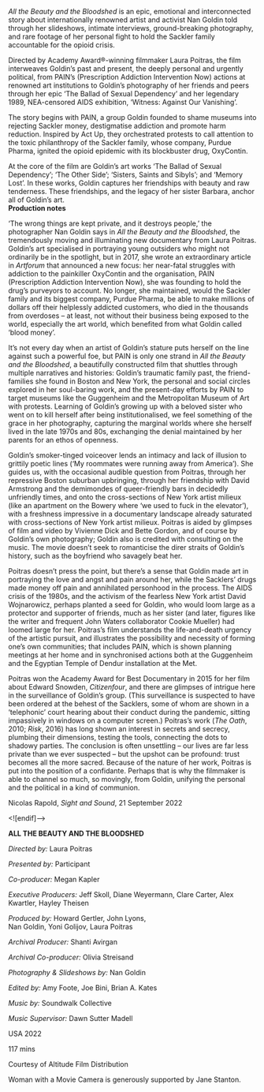 

_All the Beauty and the Bloodshed_ is an epic, emotional and interconnected story about internationally renowned artist and activist Nan Goldin told through her slideshows, intimate interviews, ground-breaking photography, and rare footage of her personal fight to hold the Sackler family accountable for the opioid crisis.

Directed by Academy Award®-winning filmmaker Laura Poitras, the film interweaves Goldin’s past and present, the deeply personal and urgently political, from PAIN’s (Prescription Addiction Intervention Now) actions at renowned art institutions to Goldin’s photography of her friends and peers through her epic ‘The Ballad of Sexual Dependency’ and her legendary 1989, NEA-censored AIDS exhibition, ‘Witness: Against Our Vanishing’.

The story begins with PAIN, a group Goldin founded to shame museums into rejecting Sackler money, destigmatise addiction and promote harm reduction. Inspired by Act Up, they orchestrated protests to call attention to the toxic philanthropy of the Sackler family, whose company, Purdue Pharma, ignited the opioid epidemic with its blockbuster drug, OxyContin.

At the core of the film are Goldin’s art works ‘The Ballad of Sexual Dependency’; ‘The Other Side’; ‘Sisters, Saints and Sibyls’; and ‘Memory Lost’. In these works, Goldin captures her friendships with beauty and raw tenderness. These friendships, and the legacy of her sister Barbara, anchor all of Goldin’s art.  
**Production notes**

‘The wrong things are kept private, and it destroys people,’ the photographer Nan Goldin says in _All the Beauty and the Bloodshed_, the tremendously moving and illuminating new documentary from Laura Poitras. Goldin’s art specialised in portraying young outsiders who might not ordinarily be in the spotlight, but in 2017, she wrote an extraordinary article in _Artforum_ that announced a new focus: her near-fatal struggles with addiction to the painkiller OxyContin and the organisation, PAIN (Prescription Addiction Intervention Now), she was founding to hold the drug’s purveyors to account. No longer, she maintained, would the Sackler family and its biggest company, Purdue Pharma, be able to make millions of dollars off their helplessly addicted customers, who died in the thousands from overdoses – at least, not without their business being exposed to the world, especially the art world, which benefited from what Goldin called ‘blood money’.

It’s not every day when an artist of Goldin’s stature puts herself on the line against such a powerful foe, but PAIN is only one strand in _All the Beauty and the Bloodshed_, a beautifully constructed film that shuttles through multiple narratives and histories: Goldin’s traumatic family past, the friend-families she found in Boston and New York, the personal and social circles explored in her soul-baring work, and the present-day efforts by PAIN to target museums like the Guggenheim and the Metropolitan Museum of Art with protests. Learning of Goldin’s growing up with a beloved sister who went on to kill herself after being institutionalised, we feel something of the grace in her photography, capturing the marginal worlds where she herself lived in the late 1970s and 80s, exchanging the denial maintained by her parents for an ethos of openness.

Goldin’s smoker-tinged voiceover lends an intimacy and lack of illusion to grittily poetic lines (‘My roommates were running away from America’). She guides us, with the occasional audible question from Poitras, through her repressive Boston suburban upbringing, through her friendship with David Armstrong and the demimondes of queer-friendly bars in decidedly unfriendly times, and onto the cross-sections of New York artist milieux (like an apartment on the Bowery where ‘we used to fuck in the elevator’), with a freshness impressive in a documentary landscape already saturated with cross-sections of New York artist milieux. Poitras is aided by glimpses of film and video by Vivienne Dick and Bette Gordon, and of course by Goldin’s own photography; Goldin also is credited with consulting on the music. The movie doesn’t seek to romanticise the direr straits of Goldin’s history, such as the boyfriend who savagely beat her.

Poitras doesn’t press the point, but there’s a sense that Goldin made art in portraying the love and angst and pain around her, while the Sacklers’ drugs made money off pain and annihilated personhood in the process. The AIDS crisis of the 1980s, and the activism of the fearless New York artist David Wojnarowicz, perhaps planted a seed for Goldin, who would loom large as a protector and supporter of friends, much as her sister (and later, figures like the writer and frequent John Waters collaborator Cookie Mueller) had loomed large for her. Poitras’s film understands the life-and-death urgency of the artistic pursuit, and illustrates the possibility and necessity of forming one’s own communities; that includes PAIN, which is shown planning meetings at her home and in synchronised actions both at the Guggenheim and the Egyptian Temple of Dendur installation at the Met.

Poitras won the Academy Award for Best Documentary in 2015 for her film about Edward Snowden, _Citizenfour_, and there are glimpses of intrigue here in the surveillance of Goldin’s group. (This surveillance is suspected to have been ordered at the behest of the Sacklers, some of whom are shown in a ‘telephonic’ court hearing about their conduct during the pandemic, sitting impassively in windows on a computer screen.) Poitras’s work (_The Oath_, 2010; _Risk_, 2016) has long shown an interest in secrets and secrecy, plumbing their dimensions, testing the tools, connecting the dots to shadowy parties. The conclusion is often unsettling – our lives are far less private than we ever suspected – but the upshot can be profound: trust becomes all the more sacred. Because of the nature of her work, Poitras is put into the position of a confidante. Perhaps that is why the filmmaker is able to channel so much, so movingly, from Goldin, unifying the personal and the political in a kind of communion.

Nicolas Rapold, _Sight and Sound_, 21 September 2022

<![endif]-->

**ALL THE BEAUTY AND THE BLOODSHED**

_Directed by:_ Laura Poitras

_Presented by:_ Participant

_Co-producer:_ Megan Kapler

_Executive Producers:_ Jeff Skoll, Diane Weyermann, Clare Carter, Alex Kwartler, Hayley Theisen

_Produced by:_ Howard Gertler, John Lyons,  
Nan Goldin, Yoni Golijov, Laura Poitras

_Archival Producer:_ Shanti Avirgan

_Archival Co-producer:_ Olivia Streisand

_Photography & Slideshows by:_ Nan Goldin

_Edited by:_ Amy Foote, Joe Bini, Brian A. Kates

_Music by:_ Soundwalk Collective

_Music Supervisor:_ Dawn Sutter Madell

USA 2022

117 mins

Courtesy of Altitude Film Distribution

Woman with a Movie Camera is generously supported by Jane Stanton.
<!--stackedit_data:
eyJoaXN0b3J5IjpbNzM3NTM1MDUxXX0=
-->
